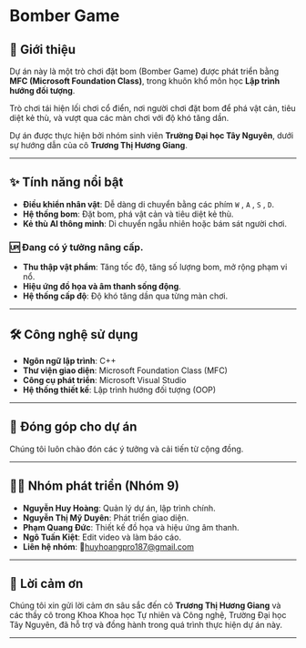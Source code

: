 # Bomber Game 

## 📝 Giới thiệu
Dự án này là một trò chơi đặt bom (Bomber Game) được phát triển bằng **MFC (Microsoft Foundation Class)**, trong khuôn khổ môn học **Lập trình hướng đối tượng**.  

Trò chơi tái hiện lối chơi cổ điển, nơi người chơi đặt bom để phá vật cản, tiêu diệt kẻ thù, và vượt qua các màn chơi với độ khó tăng dần.

Dự án được thực hiện bởi nhóm sinh viên **Trường Đại học Tây Nguyên**, dưới sự hướng dẫn của cô **Trương Thị Hương Giang**.

---

## ✨ Tính năng nổi bật
- **Điều khiển nhân vật**: Dễ dàng di chuyển bằng các phím `W` , `A` , `S` , `D`.
- **Hệ thống bom**: Đặt bom, phá vật cản và tiêu diệt kẻ thù.
- **Kẻ thù AI thông minh**: Di chuyển ngẫu nhiên hoặc bám sát người chơi.
### 🆙 Đang có ý tưởng nâng cấp.
- **Thu thập vật phẩm**: Tăng tốc độ, tăng số lượng bom, mở rộng phạm vi nổ.
- **Hiệu ứng đồ họa và âm thanh sống động**.
- **Hệ thống cấp độ**: Độ khó tăng dần qua từng màn chơi.

---

## 🛠 Công nghệ sử dụng
- **Ngôn ngữ lập trình**: C++
- **Thư viện giao diện**: Microsoft Foundation Class (MFC)
- **Công cụ phát triển**: Microsoft Visual Studio
- **Hệ thống thiết kế**: Lập trình hướng đối tượng (OOP)


---

## 🤝 Đóng góp cho dự án
Chúng tôi luôn chào đón các ý tưởng và cải tiến từ cộng đồng.

---

## 👨‍💻 Nhóm phát triển (Nhóm 9)
- **Nguyễn Huy Hoàng**: Quản lý dự án, lập trình chính.
- **Nguyễn Thị Mỹ Duyên**: Phát triển giao diện.
- **Phạm Quang Đức**: Thiết kế đồ họa và hiệu ứng âm thanh.
- **Ngô Tuấn Kiệt**: Edit video và làm báo cáo.
- **Liên hệ nhóm**: 📩[huyhoangpro187@gmail.com](huyhoangpro187@gmail.com)

---

## 💌 Lời cảm ơn
Chúng tôi xin gửi lời cảm ơn sâu sắc đến cô **Trương Thị Hương Giang** và các thầy cô trong Khoa Khoa học Tự nhiên và Công nghệ, Trường Đại học Tây Nguyên, đã hỗ trợ và đồng hành trong quá trình thực hiện dự án này.

---
